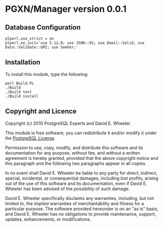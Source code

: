 PGXN/Manager version 0.0.1
==========================

Database Configuration
----------------------

    plperl.use_strict = on
    plperl.on_init='use 5.12.0; use JSON::XS; use Email::Valid; use Data::Validate::URI; use SemVer;'

Installation
------------

To install this module, type the following:

    perl Build.PL
    ./Build
    ./Build test
    ./Build install

Copyright and Licence
---------------------

Copyright (c) 2010 PostgreSQL Experts and David E. Wheeler.

This module is free software; you can redistribute it and/or modify it under
the [PostgreSQL License](http://www.opensource.org/licenses/postgresql).

Permission to use, copy, modify, and distribute this software and its
documentation for any purpose, without fee, and without a written agreement is
hereby granted, provided that the above copyright notice and this paragraph
and the following two paragraphs appear in all copies.

In no event shall David E. Wheeler be liable to any party for direct,
indirect, special, incidental, or consequential damages, including lost
profits, arising out of the use of this software and its documentation, even
if David E. Wheeler has been advised of the possibility of such damage.

David E. Wheeler specifically disclaims any warranties, including, but not
limited to, the implied warranties of merchantability and fitness for a
particular purpose. The software provided hereunder is on an "as is" basis,
and David E. Wheeler has no obligations to provide maintenance, support,
updates, enhancements, or modifications.
